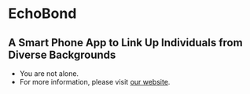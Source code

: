 # EchoBond

## A Smart Phone App to Link Up Individuals from Diverse Backgrounds

* You are not alone. 
* For more information, please visit [our website](http://www.echobond.com). 
